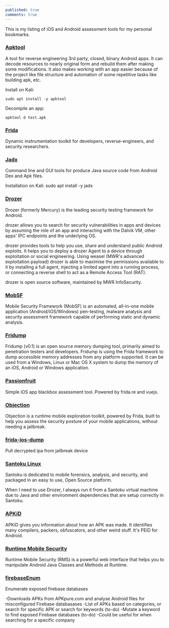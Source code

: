 ```yaml
---
published: true
comments: true
---
```

This is my listing of iOS and Android assessment tools for my personal bookmarks.

### [Apktool](https://ibotpeaches.github.io/Apktool/)

A tool for reverse engineering 3rd party, closed, binary Android apps. It can decode resources to nearly original form and rebuild them after making some modifications. It also makes working with an app easier because of the project like file structure and automation of some repetitive tasks like building apk, etc.

Install on Kali: 

```
sudo apt install -y apktool
```

Decompile an app: 

```
apktool d test.apk
```

### [Frida](https://frida.re/)

Dynamic instrumentation toolkit for developers, reverse-engineers, and security researchers.

### [Jadx](https://github.com/skylot/jadx)

Command line and GUI tools for produce Java source code from Android Dex and Apk files.

Installation on Kali: sudo apt install -y jadx


### [Drozer](https://mwr.to/drozer)

Drozer (formerly Mercury) is the leading security testing framework for Android.

drozer allows you to search for security vulnerabilities in apps and devices by assuming the role of an app and interacting with the Dalvik VM, other apps' IPC endpoints and the underlying OS.

drozer provides tools to help you use, share and understand public Android exploits. It helps you to deploy a drozer Agent to a device through exploitation or social engineering. Using weasel (MWR's advanced exploitation payload) drozer is able to maximise the permissions available to it by installing a full agent, injecting a limited agent into a running process, or connecting a reverse shell to act as a Remote Access Tool (RAT).

drozer is open source software, maintained by MWR InfoSecurity.

### [MobSF](https://github.com/MobSF/Mobile-Security-Framework-MobSF)

Mobile Security Framework (MobSF) is an automated, all-in-one mobile application (Android/iOS/Windows) pen-testing, malware analysis and security assessment framework capable of performing static and dynamic analysis. 

### [Fridump](https://github.com/Nightbringer21/fridump)

Fridump (v0.1) is an open source memory dumping tool, primarily aimed to penetration testers and developers. Fridump is using the Frida framework to dump accessible memory addresses from any platform supported. It can be used from a Windows, Linux or Mac OS X system to dump the memory of an iOS, Android or Windows application. 

### [Passionfruit](https://github.com/chaitin/passionfruit)

Simple iOS app blackbox assessment tool. Powered by frida.re and vuejs.


### [Objection](https://github.com/sensepost/objection)

Objection is a runtime mobile exploration toolkit, powered by Frida, built to help you assess the security posture of your mobile applications, without needing a jailbreak.

### [frida-ios-dump](https://github.com/AloneMonkey/frida-ios-dump)

Pull decrypted ipa from jailbreak device

### [Santoku Linux](https://santoku-linux.com/about-santoku/)

Santoku is dedicated to mobile forensics, analysis, and security, and packaged in an easy to use, Open Source platform. 

When I need to use Drozer, I always run it from a Santoku virtual machine due to Java and other environment dependencies that are setup correctly in Santoku.

### [APKiD](https://github.com/rednaga/APKiD)

APKiD gives you information about how an APK was made. It identifies many compilers, packers, obfuscators, and other weird stuff. It's PEiD for Android.

### [Runtime Mobile Security](https://github.com/m0bilesecurity/RMS-Runtime-Mobile-Security)

Runtime Mobile Security (RMS) is a powerful web interface that helps you to manipulate Android Java Classes and Methods at Runtime.

### [firebaseEnum](https://github.com/Sambal0x/firebaseEnum)

Enumerate exposed firebase databases

-Downloads APKs from APKpure.com and analyse Android files for misconfigured Firebase databasases
-List of APKs based on categories, or search for specific APK or search for keywords (to-do)
-Mutate a keyword to find exposed Firebase databases (to-do)
-Could be useful for when searching for a specific company
